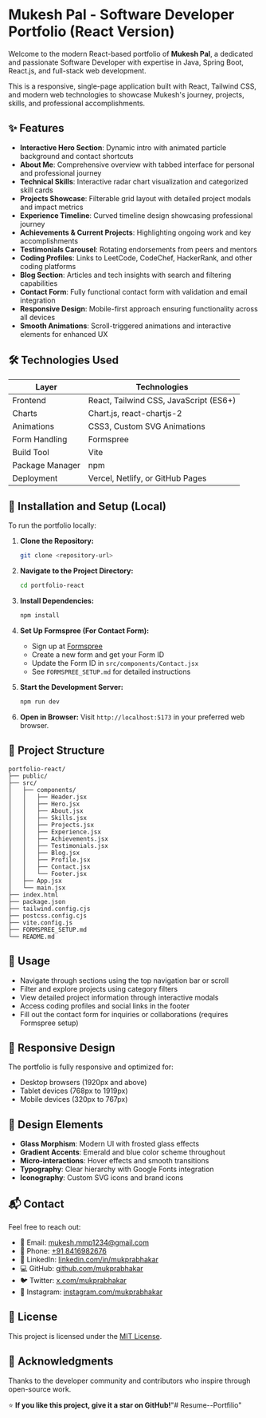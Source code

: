 # Mukesh Pal - Software Developer Portfolio (React Version)

Welcome to the modern React-based portfolio of **Mukesh Pal**, a dedicated and passionate Software Developer with expertise in Java, Spring Boot, React.js, and full-stack web development.

This is a responsive, single-page application built with React, Tailwind CSS, and modern web technologies to showcase Mukesh's journey, projects, skills, and professional accomplishments.

## ✨ Features

- **Interactive Hero Section**: Dynamic intro with animated particle background and contact shortcuts
- **About Me**: Comprehensive overview with tabbed interface for personal and professional journey
- **Technical Skills**: Interactive radar chart visualization and categorized skill cards
- **Projects Showcase**: Filterable grid layout with detailed project modals and impact metrics
- **Experience Timeline**: Curved timeline design showcasing professional journey
- **Achievements & Current Projects**: Highlighting ongoing work and key accomplishments
- **Testimonials Carousel**: Rotating endorsements from peers and mentors
- **Coding Profiles**: Links to LeetCode, CodeChef, HackerRank, and other coding platforms
- **Blog Section**: Articles and tech insights with search and filtering capabilities
- **Contact Form**: Fully functional contact form with validation and email integration
- **Responsive Design**: Mobile-first approach ensuring functionality across all devices
- **Smooth Animations**: Scroll-triggered animations and interactive elements for enhanced UX

## 🛠️ Technologies Used

| Layer        | Technologies                           |
|--------------|----------------------------------------|
| Frontend     | React, Tailwind CSS, JavaScript (ES6+) |
| Charts       | Chart.js, react-chartjs-2              |
| Animations   | CSS3, Custom SVG Animations            |
| Form Handling| Formspree                              |
| Build Tool   | Vite                                   |
| Package Manager | npm                                 |
| Deployment   | Vercel, Netlify, or GitHub Pages       |

## 🚀 Installation and Setup (Local)

To run the portfolio locally:

1. **Clone the Repository:**
   ```bash
   git clone <repository-url>
   ```

2. **Navigate to the Project Directory:**
   ```bash
   cd portfolio-react
   ```

3. **Install Dependencies:**
   ```bash
   npm install
   ```

4. **Set Up Formspree (For Contact Form):**
   - Sign up at [Formspree](https://formspree.io/)
   - Create a new form and get your Form ID
   - Update the Form ID in `src/components/Contact.jsx`
   - See `FORMSPREE_SETUP.md` for detailed instructions

5. **Start the Development Server:**
   ```bash
   npm run dev
   ```

6. **Open in Browser:**
   Visit `http://localhost:5173` in your preferred web browser.

## 📁 Project Structure

```
portfolio-react/
├── public/
├── src/
│   ├── components/
│   │   ├── Header.jsx
│   │   ├── Hero.jsx
│   │   ├── About.jsx
│   │   ├── Skills.jsx
│   │   ├── Projects.jsx
│   │   ├── Experience.jsx
│   │   ├── Achievements.jsx
│   │   ├── Testimonials.jsx
│   │   ├── Blog.jsx
│   │   ├── Profile.jsx
│   │   ├── Contact.jsx
│   │   └── Footer.jsx
│   ├── App.jsx
│   └── main.jsx
├── index.html
├── package.json
├── tailwind.config.cjs
├── postcss.config.cjs
├── vite.config.js
├── FORMSPREE_SETUP.md
└── README.md
```

## 🎯 Usage

* Navigate through sections using the top navigation bar or scroll
* Filter and explore projects using category filters
* View detailed project information through interactive modals
* Access coding profiles and social links in the footer
* Fill out the contact form for inquiries or collaborations (requires Formspree setup)

## 📱 Responsive Design

The portfolio is fully responsive and optimized for:
- Desktop browsers (1920px and above)
- Tablet devices (768px to 1919px)
- Mobile devices (320px to 767px)

## 🎨 Design Elements

- **Glass Morphism**: Modern UI with frosted glass effects
- **Gradient Accents**: Emerald and blue color scheme throughout
- **Micro-interactions**: Hover effects and smooth transitions
- **Typography**: Clear hierarchy with Google Fonts integration
- **Iconography**: Custom SVG icons and brand icons

## 📬 Contact

Feel free to reach out:

* 📧 Email: [mukesh.mmp1234@gmail.com](mailto:mukesh.mmp1234@gmail.com)
* 📱 Phone: [+91 8416982676](tel:+918416982676)
* 🔗 LinkedIn: [linkedin.com/in/mukprabhakar](https://www.linkedin.com/in/mukprabhakar/)
* 💻 GitHub: [github.com/mukprabhakar](https://github.com/mukprabhakar)
* 🐦 Twitter: [x.com/mukprabhakar](https://x.com/mukprabhakar)
* 📸 Instagram: [instagram.com/mukprabhakar](https://www.instagram.com/mukprabhakar/)

## 📄 License

This project is licensed under the [MIT License](LICENSE).

## 🙌 Acknowledgments

Thanks to the developer community and contributors who inspire through open-source work.

⭐️ **If you like this project, give it a star on GitHub!**"# Resume--Portfilio" 
